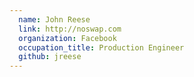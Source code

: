 ```yaml
---
  name: John Reese
  link: http://noswap.com
  organization: Facebook
  occupation_title: Production Engineer
  github: jreese
---
```

